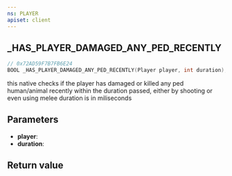 ```yaml
---
ns: PLAYER
apiset: client
---
```

## _HAS_PLAYER_DAMAGED_ANY_PED_RECENTLY

```c
// 0x72AD59F7B7FB6E24
BOOL _HAS_PLAYER_DAMAGED_ANY_PED_RECENTLY(Player player, int duration);
```

this native checks if the player has damaged or killed any ped human/animal recently within the duration passed, either by shooting or even using melee
duration is in miliseconds

## Parameters
* **player**:
* **duration**:

## Return value